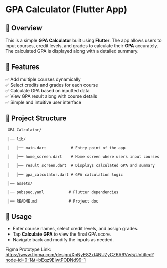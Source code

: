 # GPA Calculator (Flutter App)

## 📌 Overview
This is a simple **GPA Calculator** built using **Flutter**. The app allows users to input courses, credit levels, and grades to calculate their **GPA** accurately. The calculated GPA is displayed along with a detailed summary.

## 📱 Features
✅ Add multiple courses dynamically  
✅ Select credits and grades for each course  
✅ Calculate GPA based on inputted data  
✅ View GPA result along with course details  
✅ Simple and intuitive user interface  

## 📂 Project Structure

     GPA_Calculator/
     
     │── lib/
     
     │   ├── main.dart           # Entry point of the app
     
     │   ├── home_screen.dart    # Home screen where users input courses
     
     │   ├── result_screen.dart  # Displays calculated GPA and summary
     
     │   ├── gpa_calculator.dart # GPA calculation logic
     
     │── assets/
     
     │── pubspec.yaml           # Flutter dependencies
     
     │── README.md              # Project doc


## 📜 Usage
- Enter course names, select credit levels, and assign grades.
- Tap **Calculate GPA** to view the final GPA score.
- Navigate back and modify the inputs as needed.

Figma Prototype Link: https://www.figma.com/design/XpNyE82xt4NUZyCZ6A6Vw5/Untitled?node-id=0-1&t=bEqz9EIwtPODNd99-1 
